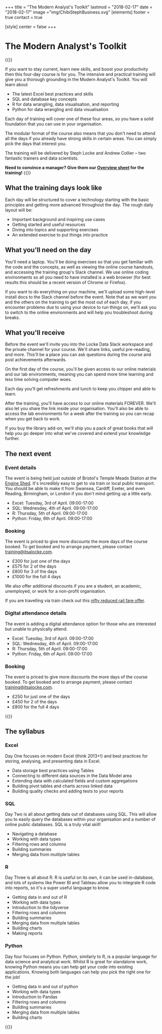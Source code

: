 +++
title = "The Modern Analyst's Toolkit"
lastmod = "2018-02-17"
date = "2018-02-17"
image ="img/ChibiStephBusiness.svg"
[elements]
  footer = true
  contact = true


[style]
  center = false
+++
# The Modern Analyst's Toolkit

{{<btn href="mailto://training@itsalocke.com" msg="Book now">}}

If you want to stay current, learn new skills, and boost your productivity then this four-day course is for you. The intensive and practical training will give you a thorough grounding in the Modern Analyst's Toolkit. You will learn about

- The latest Excel best practices and skills
- SQL and database key concepts
- R for data wrangling, data visualisation, and reporting
- Python for data wrangling and data visualisation

Each day of training will cover one of these four areas, so you have a solid foundation that you can use in your organisation.

The modular format of the course also means that you don't need to attend all the days if you already have strong skills in certain areas. You can simply pick the days that interest you.

The training will be delivered by Steph Locke and Andrew Collier – two fantastic trainers and data scientists.

**Need to convince a manager? Give them our [Overview sheet](../../files/modern-analysts-toolkit-overview.pdf) for the training!**
{{<btn href="../../files/modern-analysts-toolkit-overview.pdf" msg="Download overview">}}

## What the training days look like

Each day will be structured to cover a technology starting with the basic principles and getting more advanced throughout the day. The rough daily layout will be:

- Important background and inspiring use cases
- Getting started and useful resources
- Diving into topics and supporting exercises
- An extended exercise to put things into practice

## What you'll need on the day

You'll need a laptop. You'll be doing exercises so that you get familiar with the code and the concepts, as well as viewing the online course handouts, and accessing the training group's Slack channel. We use online coding environments so all you need to have installed is a web browser (for best results this should be a recent version of Chrome or Firefox).

If you want to do everything on your machine, we'll upload some high-level install docs to the Slack channel before the event. Note that as we want you and the others on the training to get the most out of each day, if you encounter problems due to using your device to run things on, we'll ask you to switch to the online environments and will help you troubleshoot during breaks.

## What you'll receive

Before the event we'll invite you into the Locke Data Slack workspace and the private channel for your course. We'll share links, useful pre-reading, and more. This'll be a place you can ask questions during the course and post achievements afterwards.

On the first day of the course, you'll be given access to our online materials and our lab environments, meaning you can spend more time learning and less time solving computer woes.

Each day you'll get refreshments and lunch to keep you chipper and able to learn.

After the training, you'll have access to our online materials FOREVER. We'll also let you share the link inside your organisation. You'll also be able to access the lab environments for a week after the training so you can recap when you get back to work.

If you buy the library add-on, we'll ship you a pack of great books that will help you go deeper into what we've covered and extend your knowledge further.




## The next event
 <div class="row">


<div class="col-lg-6"> 
<h3>Event details</h3>
<p> The event is being held just outside of Bristol's Temple Meads Station at the <a href="http://www.engine-shed.co.uk/">Engine Shed</a>. It's incredibly easy to get to via train or local public transport. You should be able to make it from Swansea, Cardiff, Exeter, and even Reading, Birmingham, or London if you don't mind getting up a little early. </p>
<ul>
<li> Excel: Tuesday, 3rd of April. 09:00-17:00
</li><li> SQL: Wednesday, 4th of April. 09:00-17:00
</li><li> R: Thursday, 5th of April. 09:00-17:00
</li><li> Python: Friday, 6th of April. 09:00-17:00
</li></ul>


</div>
<div class="col-lg-6"> 
<h3>Booking</h3>
<p> The event is priced to give more discounts the more days of the course booked. To get booked and to arrange payment, please contact <a href="mailto://training@itsalocke.com"> training@itsalocke.com</a>. 
<ul><li> £300 for just one of the days
</li><li> £575 for 2 of the days
</li><li> £800 for 3 of the days
</li><li> £1000 for the full 4 days
</li></ul>

<p>We also offer additional discounts if you are a student, an academic, unemployed, or work for a non-profit organisation. </p>
	

<p>If you are travelling via train check out this <a href="https://visitbristol.co.uk/conferences/help-and-advice/travel-by-train">nifty reduced rail fare offer</a>.</p>

</div>
</div>
<div class="row">

<div class="col-lg-6"> 
<h3>Digital attendance details</h3>
<p> The event is adding a digital attendance option for those who are interested but unable to physically attend. </p>
<ul>
<li> Excel: Tuesday, 3rd of April. 09:00-17:00
</li><li> SQL: Wednesday, 4th of April. 09:00-17:00
</li><li> R: Thursday, 5th of April. 09:00-17:00
</li><li> Python: Friday, 6th of April. 09:00-17:00
</li></ul>


</div>
<div class="col-lg-6"> 
<h3>Booking</h3>
<p> The event is priced to give more discounts the more days of the course booked. To get booked and to arrange payment, please contact <a href="mailto://training@itsalocke.com"> training@itsalocke.com</a>. 
<ul><li> £250 for just one of the days
</li><li> £450 for 2 of the days
</li><li> £800 for the full 4 days
</li></ul>
{{<btn href="../../files/modern-analyst-toolkit-online-overview.pdf" msg="Download online overview">}}

</div>
</div>

## The syllabus
 <div class="row">


<div class="col-lg-6"> 
<h3> Excel</h3>

<p>Day One focuses on modern Excel (think 2013+!) and best practices for storing, analysing, and presenting data in Excel.</p>
<ul>
<li> Data storage best practices using Tables
</li><li> Connecting to different data sources in the Data Model area
</li><li> Extending data with calculated fields and custom aggregations
</li><li> Building pivot tables and charts across linked data
</li><li> Building quality checks and adding tests to your reports
</li></ul>
</div>
<div class="col-lg-6"> 
<h3>SQL</h3>

<p>Day Two is all about getting data out of databases using SQL. This will allow you to easily query the databases within your organisation and a number of online public databases. SQL is a truly vital skill!</p>
<ul>
<li> Navigating a database
</li><li> Working with data types
</li><li> Filtering rows and columns
</li><li> Building summaries
</li><li> Merging data from multiple tables
</li>
</ul>
</div>
</div>

 <div class="row">


<div class="col-lg-6"> 
<h3>R</h3>

<p>Day Three is all about R. R is useful on its own, it can be used in-database, and lots of systems like Power BI and Tableau allow you to integrate R code into reports, so it's a super useful language to know.</p>

<ul>
<li> Getting data in and out of R
</li><li> Working with data types
</li><li> Introduction to the tidyverse
</li><li> Filtering rows and columns
</li><li> Building summaries
</li><li> Merging data from multiple tables
</li><li> Building charts
</li><li> Making reports</li>
</ul>
</div>
<div class="col-lg-6"> 

<h3> Python</h3>
<p>Day four focuses on Python. Python, similarly to R, is a popular language for data science and analytical work. Whilst R is great for standalone work, knowing Python means you can help get your code into existing applications. Knowing both languages can help you pick the right one for the job!</p>

<ul>
<li> Getting data in and out of python
</li><li> Working with data types
</li><li> Introduction to Pandas
</li><li> Filtering rows and columns
</li><li> Building summaries
</li><li> Merging data from multiple tables
</li><li> Building charts</li>
</ul>
</div>
</div>



{{<btn href="mailto://training@itsalocke.com" msg="Book now">}}